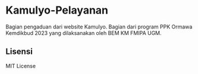 # Kamulyo-Pelayanan

Bagian pengaduan dari website Kamulyo. Bagian dari program PPK Ormawa Kemdikbud
2023 yang dilaksanakan oleh BEM KM FMIPA UGM.

## Lisensi

MIT License

<!-- vim:set ft=markdown: -->
